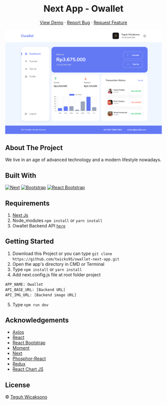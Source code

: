 <h1 align='center'>Next App - Owallet </h1>
  <p align="center">
    <a href="https://owallet.vercel.app/">View Demo</a>
    ·
    <a href="https://github.com/twicks95/owallet-next-app/issues">Report Bug</a>
    ·
    <a href="https://github.com/twicks95/owallet-next-app/pulls">Request Feature</a>
  </p>

![Image Banner](public/dashboard.png)

## About The Project

We live in an age of advanced technology and a modern lifestyle nowadays.

## Built With

[![Next](https://img.shields.io/badge/Next-v10.2.3-brightgreen)](https://github.com/facebook/react)
[![Bootstrap](https://img.shields.io/badge/Bootstrap-v5.0.x-blue)](https://github.com/twbs/bootstrap)
[![React Bootstrap](https://img.shields.io/badge/React%20Bootstrap-v1.6.1-lightgrey)](https://github.com/react-bootstrap/react-bootstrap)

## Requirements

1. <a href="https://nextjs.org/docs/getting-started">Next Js</a>
2. Node_modules `npm install` or `yarn install`
3. Owallet Backend API [`here`](https://github.com/twicks95/owallet-backend)

## Getting Started

1. Download this Project or you can type `git clone https://github.com/twicks95/owallet-next-app.git`
2. Open the app's directory in CMD or Terminal
3. Type `npm install` or `yarn install`
4. Add next.config.js file at root folder project

```sh
APP_NAME: Owallet 
API_BASE_URL: [Backend URL]
API_IMG_URL: [Backend image URL]
```

5. Type `npm run dev`

## Acknowledgements

- [Axios](https://www.npmjs.com/package/axios)
- [React](https://reactjs.org/)
- [React Bootstrap](https://react-bootstrap.github.io/)
- [Moment](https://www.npmjs.com/package/moment)
- [Next](https://www.npmjs.com/package/next)
- [Phosphor-React](https://www.npmjs.com/package/phosphor-react)
- [Redux](https://github.com/reduxjs/react-redux)
- [React Chart JS](https://github.com/reactchartjs/react-chartjs-2)

## License

© [Teguh Wicaksono](https://github.com/twicks95)
